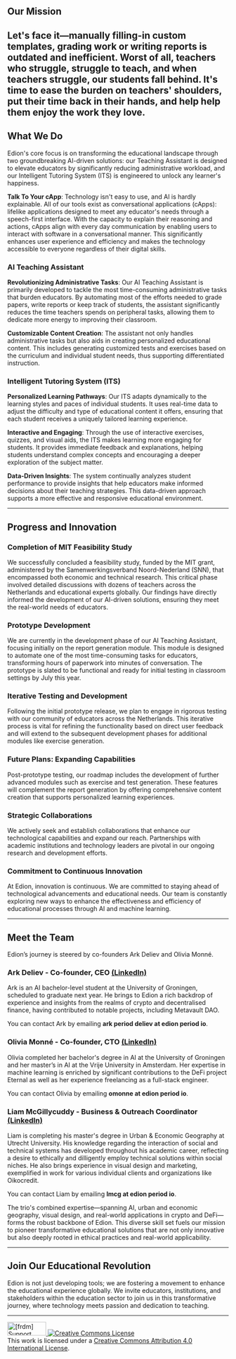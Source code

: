 ## Our Mission
Let's face it—manually filling-in custom templates, grading work or writing reports is outdated and inefficient. Worst of all, teachers who struggle, struggle to teach, and when teachers struggle, our students fall behind. It's time to ease the burden on teachers' shoulders, put their time back in their hands, and help help them enjoy the work they love. 
---

## What We Do

Edion's core focus is on transforming the educational landscape through two groundbreaking AI-driven solutions: our Teaching Assistant is designed to elevate educators by significantly reducing administrative workload, and our Intelligent Tutoring System (ITS) is engineered to unlock any learner's happiness.

**Talk To Your cApp**: Technology isn't easy to use, and AI is hardly explainable. All of our tools exist as conversational applications (cApps): lifelike applications designed to meet any educator's needs through a speech-first interface. With the capacity to explain their reasoning and actions, cApps align with every day communication by enabling users to interact with software in a conversational manner. This significantly enhances user experience and efficiency and makes the technology accessible to everyone regardless of their digital skills.

### AI Teaching Assistant

**Revolutionizing Administrative Tasks**: Our AI Teaching Assistant is primarily developed to tackle the most time-consuming administrative tasks that burden educators. By automating most of the efforts needed to grade papers, write reports or keep track of students, the assistant significantly reduces the time teachers spends on peripheral tasks, allowing them to dedicate more energy to improving their classroom.

**Customizable Content Creation**: The assistant not only handles administrative tasks but also aids in creating personalized educational content. This includes generating customized tests and exercises based on the curriculum and individual student needs, thus supporting differentiated instruction.

### Intelligent Tutoring System (ITS)

**Personalized Learning Pathways**: Our ITS adapts dynamically to the learning styles and paces of individual students. It uses real-time data to adjust the difficulty and type of educational content it offers, ensuring that each student receives a uniquely tailored learning experience.

**Interactive and Engaging**: Through the use of interactive exercises, quizzes, and visual aids, the ITS makes learning more engaging for students. It provides immediate feedback and explanations, helping students understand complex concepts and encouraging a deeper exploration of the subject matter.

**Data-Driven Insights**: The system continually analyzes student performance to provide insights that help educators make informed decisions about their teaching strategies. This data-driven approach supports a more effective and responsive educational environment.

---

## Progress and Innovation

### Completion of MIT Feasibility Study
We successfully concluded a feasibility study, funded by the MIT grant, administered by the Samenwerkingsverband Noord-Nederland (SNN), that encompassed both economic and technical research. This critical phase involved detailed discussions with dozens of teachers across the Netherlands and educational experts globally. Our findings have directly informed the development of our AI-driven solutions, ensuring they meet the real-world needs of educators.

### Prototype Development
We are currently in the development phase of our AI Teaching Assistant, focusing initially on the report generation module. This module is designed to automate one of the most time-consuming tasks for educators, transforming hours of paperwork into minutes of conversation. The prototype is slated to be functional and ready for initial testing in classroom settings by July this year.

### Iterative Testing and Development
Following the initial prototype release, we plan to engage in rigorous testing with our community of educators across the Netherlands. This iterative process is vital for refining the functionality based on direct user feedback and will extend to the subsequent development phases for additional modules like exercise generation.

### Future Plans: Expanding Capabilities
Post-prototype testing, our roadmap includes the development of further advanced modules such as exercise and test generation. These features will complement the report generation by offering comprehensive content creation that supports personalized learning experiences.

### Strategic Collaborations
We actively seek and establish collaborations that enhance our technological capabilities and expand our reach. Partnerships with academic institutions and technology leaders are pivotal in our ongoing research and development efforts.

### Commitment to Continuous Innovation
At Edion, innovation is continuous. We are committed to staying ahead of technological advancements and educational needs. Our team is constantly exploring new ways to enhance the effectiveness and efficiency of educational processes through AI and machine learning.

---

## Meet the Team
Edion’s journey is steered by co-founders Ark Deliev and Olivia Monné.

### Ark Deliev - Co-founder, CEO  [(LinkedIn)](https://www.linkedin.com/in/arkdeliev/)
Ark is an AI bachelor-level student at the University of Groningen, scheduled to graduate next year. He brings to Edion a rich backdrop of experience and insights from the realms of crypto and decentralised finance, having contributed to notable projects, including Metavault DAO.

You can contact Ark by emailing **ark period deliev at edion period io**.

### Olivia Monné - Co-founder, CTO  [(LinkedIn)](https://www.linkedin.com/in/olivia-monne/)
Olivia completed her bachelor's degree in AI at the University of Groningen and her master’s in AI at the Vrije University in Amsterdam. Her expertise in machine learning is enriched by significant contributions to the DeFi project Eternal as well as her experience freelancing as a full-stack engineer. 

You can contact Olivia by emailing **omonne at edion period io**.

### Liam McGillycuddy - Business & Outreach Coordinator  [(LinkedIn)](https://www.linkedin.com/in/liam-mcgillycuddy-65b2a01ba/)
Liam is completing his master's degree in Urban & Economic Geography at Utrecht University. His knowledge regarding the interaction of social and technical systems has developed throughout his academic career, reflecting a desire to ethically and dilligently employ technical solutions within social niches. He also brings experience in visual design and marketing, exemplified in work for various individual clients and organizations like Oikocredit.

You can contact Liam by emailing **lmcg at edion period io**.

The trio's combined expertise—spanning AI, urban and economic geography, visual design, and real-world applications in crypto and DeFi—forms the robust backbone of Edion. This diverse skill set fuels our mission to pioneer transformative educational solutions that are not only innovative but also deeply rooted in ethical practices and real-world applicability.

---

## Join Our Educational Revolution

Edion is not just developing tools; we are fostering a movement to enhance the educational experience globally. We invite educators, institutions, and stakeholders within the education sector to join us in this transformative journey, where technology meets passion and dedication to teaching.

---
<a href="http://www.softwarefreedom.org/">
<img src="http://www.softwarefreedom.org/img/support-sflc.png" alt="[frdm] Support SFLC" height="31" width="88" border="0" title="Software Freedom Law Center" />
</a>
<a rel="license" href="http://creativecommons.org/licenses/by/4.0/"><img alt="Creative Commons License" style="border-width:0" src="https://i.creativecommons.org/l/by/4.0/88x31.png" /></a><br />This work is licensed under a <a rel="license" href="http://creativecommons.org/licenses/by/4.0/">Creative Commons Attribution 4.0 International License</a>.